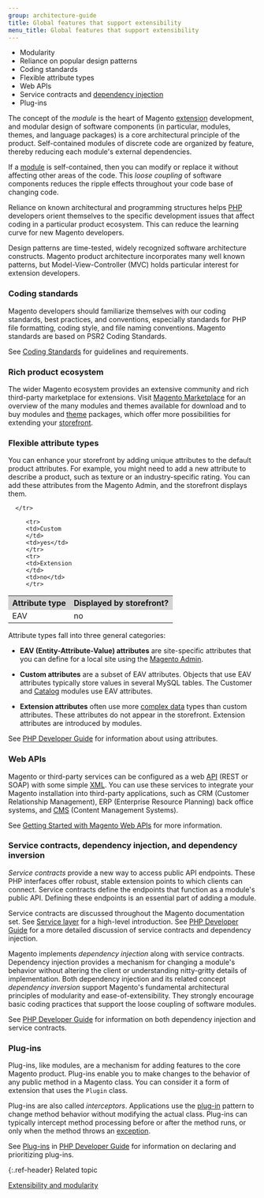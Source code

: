 ```yaml
---
group: architecture-guide
title: Global features that support extensibility
menu_title: Global features that support extensibility
---
```


*  Modularity
*  Reliance on popular design patterns
*  Coding standards
*  Flexible attribute types
*  Web APIs
*  Service contracts and [dependency injection](https://glossary.magento.com/dependency-injection)
*  Plug-ins

The concept of the *module* is the heart of Magento [extension](https://glossary.magento.com/extension) development, and modular design of software components (in particular, modules, themes, and language packages) is a core architectural principle of the product. Self-contained modules of discrete code are organized by feature, thereby reducing each module's external dependencies.

If a [module](https://glossary.magento.com/module) is self-contained, then you can modify or replace it without affecting other areas of the code. This *loose coupling* of software components reduces the ripple effects throughout your code base of changing code.

Reliance on known architectural and programming structures helps [PHP](https://glossary.magento.com/php) developers orient themselves to the specific development issues that affect coding in a particular product ecosystem. This can reduce the learning curve for new Magento developers.

Design patterns are time-tested, widely recognized software architecture constructs. Magento product architecture incorporates many well known patterns, but Model-View-Controller (MVC) holds particular interest for extension developers.

### Coding standards

Magento developers should familiarize themselves with our coding standards, best practices, and conventions, especially standards for PHP file formatting, coding style, and file naming conventions. Magento standards are based on PSR2 Coding Standards.

See [Coding Standards]({{page.baseurl}}/coding-standards/bk-coding-standards.html) for guidelines and requirements.

### Rich product ecosystem

The wider Magento ecosystem provides an extensive community and rich third-party marketplace for extensions. Visit [Magento Marketplace](https://marketplace.magento.com/) for an overview of the many modules and themes available for download and to buy modules and [theme](https://glossary.magento.com/theme) packages, which offer more possibilities for extending your [storefront](https://glossary.magento.com/storefront).

### Flexible attribute types

You can enhance your storefront by adding unique attributes to the default product attributes. For example, you might need to add a new attribute to describe a product, such as texture or an industry-specific rating. You can add these attributes from the Magento Admin, and the storefront  displays them.

<table>
   <tbody>
      <tr style="background-color: lightgray">
         <th>Attribute type</th>
         <th>Displayed by storefront?</th>

      </tr>
<tr>
         <td>EAV
         </td>
         <td>no</td>
         </tr>

         <tr>
         <td>Custom
         </td>
         <td>yes</td>
         </tr>
         <tr>
         <td>Extension
         </td>
         <td>no</td>
         </tr>

</tbody>
</table>

Attribute types fall into three general categories:

*  <b>EAV (Entity-Attribute-Value) attributes</b> are site-specific attributes that you can define for a local site using the [Magento Admin](https://glossary.magento.com/magento-admin).

*  **Custom attributes** are a subset of EAV attributes. Objects that use EAV attributes typically store values in several MySQL tables. The Customer and [Catalog](https://glossary.magento.com/catalog) modules use EAV attributes.

*  **Extension attributes** often use more [complex data](https://glossary.magento.com/complex-data) types than custom attributes. These attributes do not appear in the storefront. Extension attributes are introduced by modules.

See [PHP Developer Guide]({{page.baseurl}}/extension-dev-guide/bk-extension-dev-guide.html) for information about using attributes.

### Web APIs

Magento or third-party services can be configured as a web [API](https://glossary.magento.com/api) (REST or SOAP) with some simple [XML](https://glossary.magento.com/xml). You can use these services to integrate your Magento installation into third-party applications, such as CRM (Customer Relationship Management), ERP (Enterprise Resource Planning) back office systems, and [CMS](https://glossary.magento.com/cms) (Content Management Systems).

See [Getting Started with Magento Web APIs]({{page.baseurl}}/get-started/bk-get-started-api.html) for more information.

### Service contracts, dependency injection, and dependency inversion

*Service contracts* provide a new way to access public API endpoints. These PHP interfaces offer robust, stable extension points to which clients can connect.  Service contracts define the endpoints that function as a module's public API. Defining these endpoints is an essential part of adding a module.

Service contracts are discussed throughout the Magento documentation set. See [Service layer]({{page.baseurl}}/architecture/archi_perspectives/service_layer.html) for a high-level introduction. See [PHP Developer Guide]({{page.baseurl}}/extension-dev-guide/bk-extension-dev-guide.html) for a more detailed discussion of service contracts and dependency injection.

Magento implements *dependency injection* along with service contracts. Dependency injection provides a mechanism for changing a module's behavior without altering the client or understanding nitty-gritty details of implementation. Both dependency injection and its related concept *dependency inversion* support Magento's fundamental architectural principles of modularity and ease-of-extensibility. They strongly encourage basic coding practices that support the loose coupling of software modules.

See [PHP Developer Guide]({{page.baseurl}}/extension-dev-guide/bk-extension-dev-guide.html) for information on both dependency injection and service contracts.

### Plug-ins

Plug-ins, like modules, are a mechanism for adding features to the core Magento product. Plug-ins enable you to make changes to the behavior of any public method in a Magento class. You can consider it a form of extension that uses the `Plugin` class.

Plug-ins are also called *interceptors*. Applications use the [plug-in](https://glossary.magento.com/plug-in) pattern to change method behavior without modifying the actual class. Plug-ins can typically intercept method processing before or after the method runs, or only when the method throws an [exception](https://glossary.magento.com/exception).

See [Plug-ins]({{page.baseurl}}/extension-dev-guide/plugins.html) in [PHP Developer Guide]({{page.baseurl}}/extension-dev-guide/bk-extension-dev-guide.html) for information on declaring and prioritizing plug-ins.

{:.ref-header}
Related topic

[Extensibility and modularity]({{page.baseurl}}/architecture/extensibility.html)
